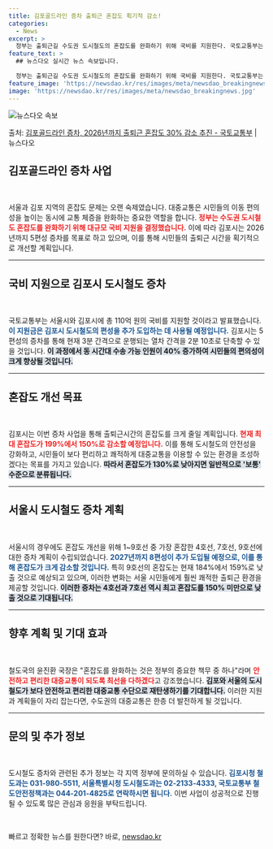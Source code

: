 ```yaml
---
title: 김포골드라인 증차 출퇴근 혼잡도 획기적 감소!
categories:
  - News
excerpt: >
  정부는 출퇴근길 수도권 도시철도의 혼잡도를 완화하기 위해 국비를 지원한다. 국토교통부는 올해 서울시에 64억…
feature_text: >
  ## 뉴스다오 실시간 뉴스 속보입니다.

  정부는 출퇴근길 수도권 도시철도의 혼잡도를 완화하기 위해 국비를 지원한다. 국토교통부는 올해 서울시에 64억…
feature_image: 'https://newsdao.kr/res/images/meta/newsdao_breakingnews.jpg'
image: 'https://newsdao.kr/res/images/meta/newsdao_breakingnews.jpg'
---
```


![뉴스다오 속보](https://newsdao.kr/res/images/meta/newsdao_breakingnews.jpg)

<p>출처: <a href="https://newsdao.kr/3690" rel="dofollow">김포골드라인 증차, 2026년까지 출퇴근 혼잡도 30% 감소 추진 - 국토교통부</a> | 뉴스다오</p>

<h2 data-ke-size="size26">김포골드라인 증차 사업</h2>

<p data-ke-size="size16">&nbsp;</p>

서울과 김포 지역의 혼잡도 문제는 오랜 숙제였습니다. 대중교통은 시민들의 이동 편의성을 높이는 동시에 교통 체증을 완화하는 중요한 역할을 합니다. <b><span style="color: #ee2323;">정부는 수도권 도시철도 혼잡도를 완화하기 위해 대규모 국비 지원을 결정했습니다.</span></b> 이에 따라 김포시는 2026년까지 5편성 증차를 목표로 하고 있으며, 이를 통해 시민들의 출퇴근 시간을 획기적으로 개선할 계획입니다.

<hr>

<h2 data-ke-size="size26">국비 지원으로 김포시 도시철도 증차</h2>

<p data-ke-size="size16">&nbsp;</p>

국토교통부는 서울시와 김포시에 총 110억 원의 국비를 지원할 것이라고 발표했습니다. <b><span style="color: #1a5490;">이 지원금은 김포시 도시철도의 편성을 추가 도입하는 데 사용될 예정입니다.</span></b> 김포시는 5편성의 증차를 통해 현재 3분 간격으로 운행되는 열차 간격을 2분 10초로 단축할 수 있을 것입니다. <b><span style="background-color: #21538527;">이 과정에서 동 시간대 수송 가능 인원이 40% 증가하여 시민들의 편의성이 크게 향상될 것입니다.</span></b>

<hr>

<h2 data-ke-size="size26">혼잡도 개선 목표</h2>

<p data-ke-size="size16">&nbsp;</p>

김포시는 이번 증차 사업을 통해 출퇴근시간의 혼잡도를 크게 줄일 계획입니다. <b><span style="color: #ee2323;">현재 최대 혼잡도가 199%에서 150%로 감소할 예정입니다.</span></b> 이를 통해 도시철도의 안전성을 강화하고, 시민들이 보다 편리하고 쾌적하게 대중교통을 이용할 수 있는 환경을 조성하겠다는 목표를 가지고 있습니다. <b><span style="background-color: #21538527;">따라서 혼잡도가 130%로 낮아지면 일반적으로 '보통' 수준으로 분류됩니다.</span></b>

<hr>

<h2 data-ke-size="size26">서울시 도시철도 증차 계획</h2>

<p data-ke-size="size16">&nbsp;</p>

서울시의 경우에도 혼잡도 개선을 위해 1~9호선 중 가장 혼잡한 4호선, 7호선, 9호선에 대한 증차 계획이 수립되었습니다. <b><span style="color: #1a5490;">2027년까지 8편성이 추가 도입될 예정으로, 이를 통해 혼잡도가 크게 감소할 것입니다.</span></b> 특히 9호선의 혼잡도는 현재 184%에서 159%로 낮출 것으로 예상되고 있으며, 이러한 변화는 서울 시민들에게 훨씬 쾌적한 출퇴근 환경을 제공할 것입니다. <b><span style="background-color: #21538527;">이러한 증차는 4호선과 7호선 역시 최고 혼잡도를 150% 미만으로 낮출 것으로 기대됩니다.</span></b>

<hr>

<h2 data-ke-size="size26">향후 계획 및 기대 효과</h2>

<p data-ke-size="size16">&nbsp;</p>

철도국의 윤진환 국장은 "혼잡도를 완화하는 것은 정부의 중요한 책무 중 하나"라며 <b><span style="color: #ee2323;">안전하고 편리한 대중교통이 되도록 최선을 다하겠다</span></b>고 강조했습니다. <b><span style="background-color: #21538527;">김포와 서울의 도시철도가 보다 안전하고 편리한 대중교통 수단으로 재탄생하기를 기대합니다.</span></b> 이러한 지원과 계획들이 자리 잡는다면, 수도권의 대중교통은 한층 더 발전하게 될 것입니다.

<hr>

<h2 data-ke-size="size26">문의 및 추가 정보</h2>

<p data-ke-size="size16">&nbsp;</p>

도시철도 증차와 관련된 추가 정보는 각 지역 정부에 문의하실 수 있습니다. <b><span style="color: #1a5490;">김포시청 철도과는 031-980-5511, 서울특별시청 도시철도과는 02-2133-4333, 국토교통부 철도안전정책과는 044-201-4825로 연락하시면 됩니다.</span></b> 이번 사업이 성공적으로 진행될 수 있도록 많은 관심과 응원을 부탁드립니다.

<p data-ke-size="size16">&nbsp;</p> 

빠르고 정확한 뉴스를 원한다면? 바로, <a href="https://newsdao.kr" rel="dofollow">newsdao.kr</a>


